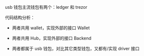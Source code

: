 usb 钱包主流钱包有两个：ledger 和 trezor

代码结构分析：

* 两者共用 wallet，实现外部的接口 Wallet

* 两者共用 Hub，实现外部的接口 Backend

* 两者都属于 usb 钱包，对比其它类型钱包，又都有/实现 driver 接口





